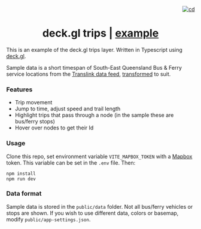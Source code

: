 <p align="right">
  <a href="https://github.com/stevekirks/deckgl-trips/actions/workflows/deploy.yml">
    <img src="https://github.com/stevekirks/deckgl-trips/actions/workflows/deploy.yml/badge.svg" alt="cd" />
  </a>
</p>

<h1 align="center">deck.gl trips | <a href="https://stevekirks.github.io/deckgl-trips">example</a></h1>

This is an example of the deck.gl trips layer. Written in Typescript using [deck.gl](https://deck.gl).

Sample data is a short timespan of South-East Queensland Bus & Ferry service locations from the [Translink data feed](https://data.qld.gov.au/dataset/translink-real-time-data), [transformed](https://github.com/stevekirks/gtfs-protobuf-to-trips-rs) to suit.

### Features
-   Trip movement
-   Jump to time, adjust speed and trail length
-   Highlight trips that pass through a node (in the sample these are bus/ferry stops)
-   Hover over nodes to get their Id

### Usage
Clone this repo, set environment variable `VITE_MAPBOX_TOKEN` with a [Mapbox](https://www.mapbox.com/) token. This variable can be set in the `.env` file. Then:
```
npm install
npm run dev
```

### Data format
Sample data is stored in the `public/data` folder. Not all bus/ferry vehicles or stops are shown.
If you wish to use different data, colors or basemap, modify `public/app-settings.json`.
